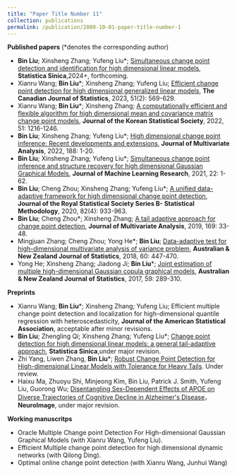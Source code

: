 ```yaml
---
title: "Paper Title Number 11"
collection: publications
permalink: /publication/2009-10-01-paper-title-number-1
---
```


**Published papers** (*denotes the corresponding author)
* **Bin Liu**; Xinsheng Zhang; Yufeng Liu*; [Simultaneous change point detection and identification for high dimensional linear models](https://www3.stat.sinica.edu.tw/ss_newpaper/SS-2023-0212_na.pdf), **Statistica Sinica**,2024+, forthcoming.
* Xianru Wang; **Bin Liu***; Xinsheng Zhang; Yufeng Liu; [Efficient change point detection for high dimensional generalized linear models](https://doi.org/10.1002/cjs.11721), **The Canadian Journal of Statistics**, 2023, 51(2): 569-629.  
*  Xianru Wang; **Bin Liu***; Xinsheng Zhang; [A computationally efficient and flexible algorithm for high dimensional mean and covariance matrix change point models](https://link.springer.com/article/10.1007/s42952-022-00183-3), **Journal of the Korean Statistical Society**, 2022, 51: 1216-1246.   
* **Bin Liu**; Xinsheng Zhang; Yufeng Liu*; [High dimensional change point inference: Recent developments and extensions](https://www.sciencedirect.com/science/article/abs/pii/S0047259X21001111), **Journal of Multivariate Analysis**, 2022, 188: 1-20.
* **Bin Liu**; Xinsheng Zhang; Yufeng Liu*; [Simultaneous change point inference and structure recovery for high dimensional Gaussian Graphical Models](https://www.jmlr.org/papers/volume22/20-327/20-327.pdf), **Journal of Machine Learning Research**, 2021, 22: 1-62.
* **Bin Liu**; Cheng Zhou; Xinsheng Zhang; Yufeng Liu*; [A unified data-adaptive framework for high dimensional change point detection](https://doi.org/10.1111/rssb.12375), **Journal of the Royal Statistical Society Series B- Statistical Methodology**, 2020, 82(4): 933-963. 
* **Bin Liu**; Cheng Zhou*; Xinsheng Zhang; [A tail adaptive approach for change point detection](https://www.sciencedirect.com/science/article/pii/S0047259X18302100), **Journal of Multivariate Analysis**, 2019, 169: 33-48.
* Mingjuan Zhang; Cheng Zhou; Yong He*; **Bin Liu**; [Data-adaptive test for high-dimensional multivariate analysis of variance problem](https://doi.org/10.1111/anzs.12246), **Australian & New Zealand Journal of Statistics**, 2018, 60: 447-470.
* Yong He; Xinsheng Zhang; Jiadong Ji; **Bin Liu***; [Joint estimation of multiple high-dimensional Gaussian copula graphical models](https://doi.org/10.1111/anzs.12198), **Australian & New Zealand Journal of Statistics**, 2017, 59: 289-310.
  
**Preprints**
* Xianru Wang; **Bin Liu***; Xinsheng Zhang; Yufeng Liu; Efficient multiple change point detection and localization for high-dimensional quantile regression with heteroscedasticity, **Journal of the American Statistical Association**, acceptable after minor revisions. 
* **Bin Liu**; Zhengling Qi; Xinsheng Zhang; Yufeng Liu*; [Change point detection for high
dimensional linear models: a general tail-adaptive approach](https://arxiv.org/abs/2207.11532), **Statistica Sinica**,under major revision.
* Zhi Yang, Liwen Zhang, **Bin Liu***; [Robust Change Point Detection for High-dimensional Linear Models with Tolerance for Heavy Tails](https://liubin0145.github.io//files/yangzhi-1.pdf). Under review.
* Haixu Ma, Zhuoyu Shi, Minjeong Kim, Bin Liu, Patrick J. Smith, Yufeng Liu, Guorong Wu; [Disentangling Sex-Dependent Effects of APOE on Diverse Trajectories of Cognitive Decline in Alzheimer's Disease](https://liubin0145.github.io//files/ADNI.pdf)，**NeuroImage**, under major revision.
  
**Working manuscritps**
* Oracle Multiple Change point Detection For High-dimensional Gaussian Graphical Models (with Xianru Wang, Yufeng Liu). 
* Efficient Multiple change point detection for high dimensional dynamic networks (with Qilong Ding).
* Optimal online change point detection (with Xianru Wang, Junhui Wang)

